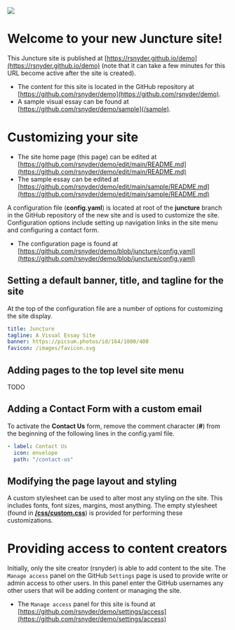 <a href="https://juncture-digital.org"><img src="https://gitcdn.link/cdn/jstor-labs/juncture/main/images/ve-button.png"></a>

<param ve-config title="Page Title" author="Ron Snyder" banner="https://picsum.photos/id/164/1000/400">

# Welcome to your new Juncture site!

This Juncture site is published at [https://rsnyder.github.io/demo](https://rsnyder.github.io/demo) (note that it can take a few minutes for this URL become active after the site is created).
- The content for this site is located in the GitHub repository at [https://github.com/rsnyder/demo](https://github.com/rsnyder/demo).
- A sample visual essay can be found at [https://github.com/rsnyder/demo/sample](/sample).

# Customizing your site

- The site home page (this page) can be edited at [https://github.com/rsnyder/demo/edit/main/README.md](https://github.com/rsnyder/demo/edit/main/README.md)
- The sample essay can be edited at [https://github.com/rsnyder/demo/edit/main/sample/README.md](https://github.com/rsnyder/demo/edit/main/sample/README.md)

A configuration file (**config.yaml**) is located at root of the **juncture** branch in the GitHub repository of the new site and is used to customize the site.  Configuration options include setting up navigation links in the site menu and configuring a contact form.
- The configuration page is found at [https://github.com/rsnyder/demo/blob/juncture/config.yaml](https://github.com/rsnyder/demo/blob/juncture/config.yaml)

## Setting a default banner, title, and tagline for the site

At the top of the configuration file are a number of options for customizing the site display.

```yaml
title: Juncture
tagline: A Visual Essay Site
banner: https://picsum.photos/id/164/1000/400
favicon: /images/favicon.svg
```

## Adding pages to the top level site menu

TODO

## Adding a Contact Form with a custom email

To activate the **Contact Us** form, remove the comment character (**#**) from the beginning of the following lines in the config.yaml file.

```yaml
- label: Contact Us
  icon: envelope
  path: "/contact-us"
```

## Modifying the page layout and styling

A custom stylesheet can be used to alter most any styling on the site.  This includes fonts, font sizes, margins, most anything.  The empty stylesheet (found in **[/css/custom.css](https://github.com/rsnyder/demo/blob/main/css/custom.css)**) is provided for performing these customizations.

# Providing access to content creators

Initially, only the site creator (rsnyder) is able to add content to the site.  The `Manage access` panel on the GitHub `Settings` page is used to provide write or admin access to other users.  In this panel enter the GitHub usernames any other users that will be adding content or managing the site.
- The `Manage access` panel for this site is found at [https://github.com/rsnyder/demo/settings/access](https://github.com/rsnyder/demo/settings/access)